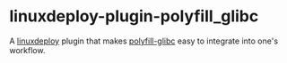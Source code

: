 # linuxdeploy-plugin-polyfill_glibc

A [linuxdeploy](https://github.com/linuxdeploy/linuxdeploy) plugin that makes [polyfill-glibc](https://github.com/corsix/polyfill-glibc) easy to integrate into one's workflow.
